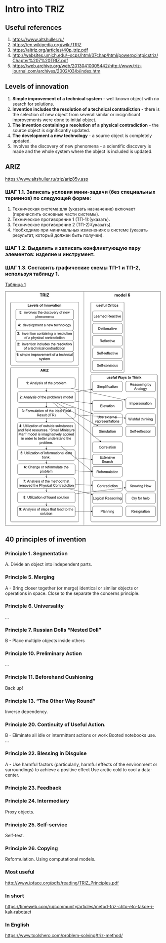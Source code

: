 # Intro into TRIZ

## Useful references 
1. https://www.altshuller.ru/
1. https://en.wikipedia.org/wiki/TRIZ
1. https://aitriz.org/articles/40p_triz.pdf
1. http://websites.umich.edu/~scps/html/07chap/html/powerpointpicstriz/Chapter%207%20TRIZ.pdf
2. https://web.archive.org/web/20130410005442/http://www.triz-journal.com/archives/2002/03/b/index.htm

## Levels of innovation 

1. **Simple improvement of a technical system** - well known object with no search for solutions.
1. **Invention includes the resolution of a technical contradiction** - there is the selection of new object from several similar or insignificant improvements were done to initial object.
1. **The invention containing a resolution of a physical contradiction** - the source object is significantly updated.
1. **The development a new technology** - a source object is completely updated.
1. Involves the discovery of new phenomena - a scientific discovery is made and the whole system where the object is included is updated.


## ARIZ
https://www.altshuller.ru/triz/ariz85v.asp

### ШАГ 1.1. Записать условия мини-задачи (без специальных терминов) по следующей форме: 

1. Техническая система:для (указать назначение) включает (перечислить основные части системы).
1. Техническое противоречие 1 (ТП-1):(указать).
1. Техническое противоречие 2 (ТП-2):(указать).
1. Необходимо при минимальных изменениях в системе (указать результат, который должен быть получен).

### ШАГ 1.2. Выделить и записать конфликтующую пару элементов: изделие и инструмент.

### ШАГ 1.3. Составить графические схемы ТП-1 и ТП-2, используя таблицу 1.

[Таблица 1](https://www.altshuller.ru/triz/ariz85v-t1.asp)



![Triz to model of 6 map](TRIZ_model_6_mapping.png)


## 40 principles of invention

### Principle 1. Segmentation 

A. Divide an object into independent parts.

### Principle 5. Merging

A - Bring closer together (or merge) identical or similar objects or
operations in space.
Close to the separate the concerns principle.

### Principle 6. Universality

...

### Principle 7. Russian Dolls “Nested Doll”

B - Place multiple objects inside others

### Principle 10. Preliminary Action

...

### Principle 11. Beforehand Cushioning

Back up!


### Principle 13. “The Other Way Round”

Inverse dependency.




### Principle 20. Continuity of Useful Action.

B - Eliminate all idle or intermittent actions or work
Booted notebooks use.
...

### Principle 22. Blessing in Disguise

A - Use harmful factors (particularly, harmful effects of the
environment or surroundings) to achieve a positive effect
Use arctic cold to cool a data-center.

### Principle 23. Feedback


### Principle 24. Intermediary

Proxy objects.

### Principle 25. Self-service

Self-test. 

### Principle 26. Copying

Reformulation.
Using computational models.


### Most useful
http://www.ipface.org/pdfs/reading/TRIZ_Principles.pdf

### In short 
https://timeweb.com/ru/community/articles/metod-triz-chto-eto-takoe-i-kak-rabotaet

### In English
https://www.toolshero.com/problem-solving/triz-method/
